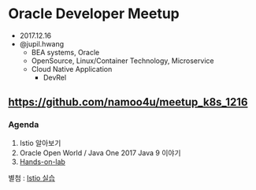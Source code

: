 # Oracle Developer Meetup
- 2017.12.16
- @jupil.hwang
  - BEA systems, Oracle
  - OpenSource, Linux/Container Technology, Microservice
  - Cloud Native Application
    - DevRel

## https://github.com/namoo4u/meetup_k8s_1216


### Agenda
1. Istio 알아보기
2. Oracle Open World / Java One 2017  Java 9 이야기
3. [Hands-on-lab](Hands-on-lab.md)

별첨 : [Istio 실습](Hands-on-Istio.md)